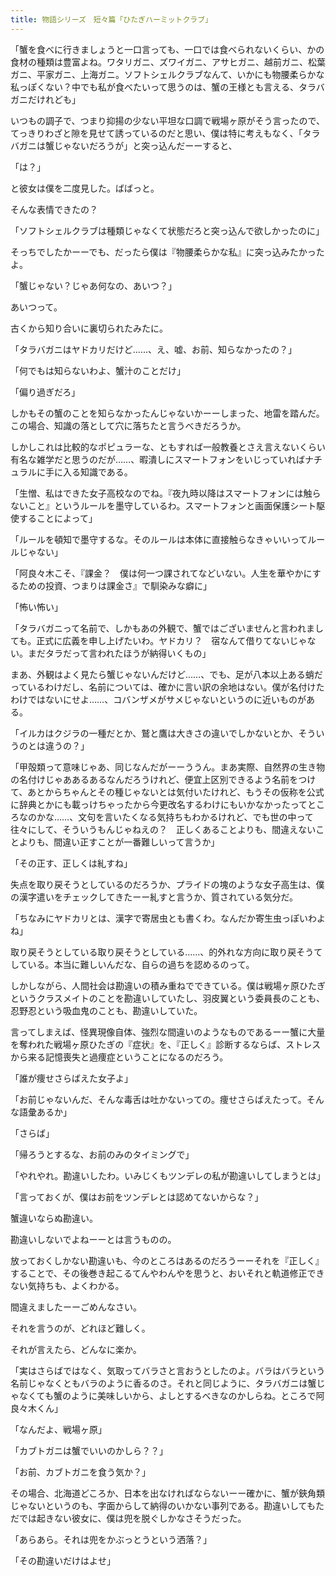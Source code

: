 ```yaml
---
title: 物語シリーズ　短々篇「ひたぎハーミットクラブ」
---
```


「蟹を食べに行きましょうと一口言っても、一口では食べられないくらい、かの食材の種類は豊富よね。ワタリガニ、ズワイガニ、アサヒガニ、越前ガニ、松葉ガニ、平家ガニ、上海ガニ。ソフトシェルクラブなんて、いかにも物腰柔らかな私っぽくない？中でも私が食べたいって思うのは、蟹の王様とも言える、タラバガニだけれども」

いつもの調子で、つまり抑揚の少ない平坦な口調で戦場ヶ原がそう言ったので、てっきりわざと隙を見せて誘っているのだと思い、僕は特に考えもなく、「タラバガニは蟹じゃないだろうが」と突っ込んだーーすると、

「は？」

と彼女は僕を二度見した。ばばっと。

そんな表情できたの？

「ソフトシェルクラブは種類じゃなくて状態だろと突っ込んで欲しかったのに」

そっちでしたかーーでも、だったら僕は『物腰柔らかな私』に突っ込みたかったよ。

「蟹じゃない？じゃあ何なの、あいつ？」

あいつって。

古くから知り合いに裏切られたみたに。

「タラバガニはヤドカリだけど……、え、嘘、お前、知らなかったの？」

「何でもは知らないわよ、蟹汁のことだけ」

「偏り過ぎだろ」

しかもその蟹のことを知らなかったんじゃないかーーしまった、地雷を踏んだ。この場合、知識の落として穴に落ちたと言うべきだろうか。

しかしこれは比較的なポピュラーな、ともすれば一般教養とさえ言えないくらい有名な雑学だと思うのだが……、暇潰しにスマートフォンをいじっていればナチュラルに手に入る知識である。

「生憎、私はできた女子高校なのでね。『夜九時以降はスマートフォンには触らないこと』というルールを墨守しているわ。スマートフォンと画面保護シート駆使することによって」

「ルールを頓知で墨守するな。そのルールは本体に直接触らなきゃいいってルールじゃない」

「阿良々木こそ、『課金？　僕は何一つ課されてなどいない。人生を華やかにするための投資、つまりは課金さ』で馴染みな癖に」

「怖い怖い」

「タラバガニって名前で、しかもあの外観で、蟹ではございませんと言われましても。正式に広義を申し上げたいわ。ヤドカリ？　宿なんて借りてないじゃない。まだタラだって言われたほうが納得いくもの」

まあ、外観はよく見たら蟹じゃないんだけど……、でも、足が八本以上ある蛸だっているわけだし、名前については、確かに言い訳の余地はない。僕が名付けたわけではないにせよ……、コバンザメがサメじゃないというのに近いものがある。

「イルカはクジラの一種だとか、鷲と鷹は大きさの違いでしかないとか、そういうのとは違うの？」

「甲殻類って意味じゃあ、同じなんだがーーううん。まあ実際、自然界の生き物の名付けじゃああるあるなんだろうけれど、便宜上区別できるよう名前をつけて、あとからちゃんとその種じゃないとは気付いたけれど、もうその仮称を公式に辞典とかにも載っけちゃったから今更改名するわけにもいかなかったってところなのかな……、文句を言いたくなる気持ちもわかるけれど、でも世の中って往々にして、そういうもんじゃねえの？　正しくあることよりも、間違えないことよりも、間違い正すことが一番難しいって言うか」

「その正す、正しくは糺すね」

失点を取り戻そうとしているのだろうか、プライドの塊のような女子高生は、僕の漢字遣いをチェックしてきたーー糺すと言うか、質されている気分だ。

「ちなみにヤドカリとは、漢字で寄居虫とも書くわ。なんだか寄生虫っぽいわよね」

取り戻そうとしている取り戻そうとしている……、的外れな方向に取り戻そうてしている。本当に難しいんだな、自らの過ちを認めるのって。

しかしながら、人間社会は勘違いの積み重ねでできている。僕は戦場ヶ原ひたぎというクラスメイトのことを勘違いしていたし、羽皮翼という委員長のことも、忍野忍という吸血鬼のことも、勘違いしていた。

言ってしまえば、怪異現像自体、強烈な間違いのようなものであるーー蟹に大量を奪われた戦場ヶ原ひたぎの『症状』を、『正しく』診断するならば、ストレスから来る記憶喪失と過痩症ということになるのだろう。

「誰が痩せさらばえた女子よ」

「お前じゃないんだ、そんな毒舌は吐かないっての。痩せさらばえたって。そんな語彙あるか」

「さらば」

「帰ろうとするな、お前のみのタイミングで」

「やれやれ。勘違いしたわ。いみじくもツンデレの私が勘違いしてしまうとは」

「言っておくが、僕はお前をツンデレとは認めてないからな？」

蟹違いならぬ勘違い。

勘違いしないでよねーーとは言うものの。

放っておくしかない勘違いも、今のところはあるのだろうーーそれを『正しく』することで、その後巻き起こるてんやわんやを思うと、おいそれと軌道修正できない気持ちも、よくわかる。

間違えましたーーごめんなさい。

それを言うのが、どれほど難しく。

それが言えたら、どんなに楽か。

「実はさらばではなく、気取ってバラさと言おうとしたのよ。バラはバラという名前じゃなくともバラのように香るのさ。それと同じように、タラバガニは蟹じゃなくても蟹のように美味しいから、よしとするべきなのかしらね。ところで阿良々木くん」

「なんだよ、戦場ヶ原」

「カブトガニは蟹でいいのかしら？？」

「お前、カブトガニを食う気か？」

その場合、北海道どころか、日本を出なければならないーー確かに、蟹が鋏角類じゃないというのも、字面からして納得のいかない事列である。勘違いしてもただでは起きない彼女に、僕は兜を脱ぐしかなさそうだった。

「あらあら。それは兜をかぶっとうという洒落？」

「その勘違いだけはよせ」

